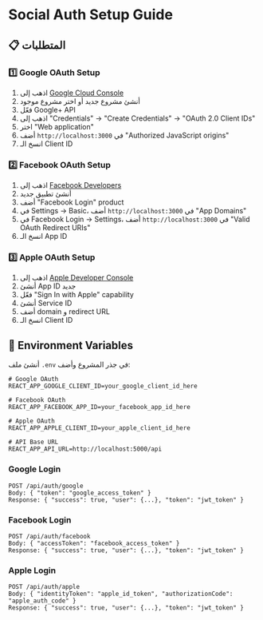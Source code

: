 # Social Auth Setup Guide

## 📋 المتطلبات

### 1️⃣ Google OAuth Setup

1. اذهب إلى [Google Cloud Console](https://console.cloud.google.com/)
2. أنشئ مشروع جديد أو اختر مشروع موجود
3. فعّل Google+ API
4. اذهب إلى "Credentials" → "Create Credentials" → "OAuth 2.0 Client IDs"
5. اختر "Web application"
6. أضف `http://localhost:3000` في "Authorized JavaScript origins"
7. انسخ الـ Client ID

### 2️⃣ Facebook OAuth Setup

1. اذهب إلى [Facebook Developers](https://developers.facebook.com/)
2. أنشئ تطبيق جديد
3. أضف "Facebook Login" product
4. في Settings → Basic، أضف `http://localhost:3000` في "App Domains"
5. في Facebook Login → Settings، أضف `http://localhost:3000` في "Valid OAuth Redirect URIs"
6. انسخ الـ App ID

### 3️⃣ Apple OAuth Setup

1. اذهب إلى [Apple Developer Console](https://developer.apple.com/)
2. أنشئ App ID جديد
3. فعّل "Sign In with Apple" capability
4. أنشئ Service ID
5. أضف domain و redirect URL
6. انسخ الـ Client ID

## 🔧 Environment Variables

أنشئ ملف `.env` في جذر المشروع وأضف:

```env
# Google OAuth
REACT_APP_GOOGLE_CLIENT_ID=your_google_client_id_here

# Facebook OAuth
REACT_APP_FACEBOOK_APP_ID=your_facebook_app_id_here

# Apple OAuth
REACT_APP_APPLE_CLIENT_ID=your_apple_client_id_here

# API Base URL
REACT_APP_API_URL=http://localhost:5000/api
```

### Google Login
```
POST /api/auth/google
Body: { "token": "google_access_token" }
Response: { "success": true, "user": {...}, "token": "jwt_token" }
```

### Facebook Login
```
POST /api/auth/facebook
Body: { "accessToken": "facebook_access_token" }
Response: { "success": true, "user": {...}, "token": "jwt_token" }
```

### Apple Login
```
POST /api/auth/apple
Body: { "identityToken": "apple_id_token", "authorizationCode": "apple_auth_code" }
Response: { "success": true, "user": {...}, "token": "jwt_token" }
